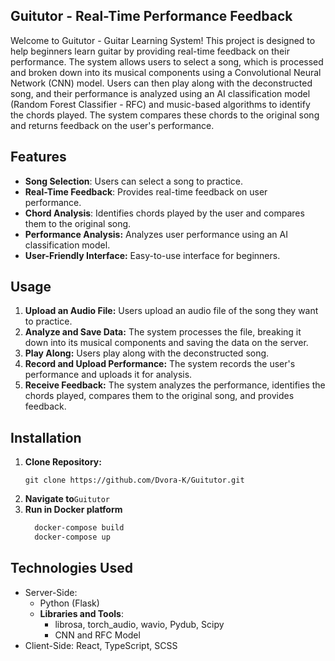 ## **Guitutor** - Real-Time Performance Feedback
Welcome to Guitutor - Guitar Learning System!
This project is designed to help beginners learn guitar by providing real-time feedback on their performance. The system allows users to select a song, which is processed and broken down into its musical components using a Convolutional Neural Network (CNN) model. Users can then play along with the deconstructed song, and their performance is analyzed using an AI classification model (Random Forest Classifier - RFC) and music-based algorithms to identify the chords played. The system compares these chords to the original song and returns feedback on the user's performance.

## Features
- **Song Selection**: Users can select a song to practice.
- **Real-Time Feedback**: Provides real-time feedback on user performance.
- **Chord Analysis**: Identifies chords played by the user and compares them to the original song.
- **Performance Analysis:** Analyzes user performance using an AI classification model.
- **User-Friendly Interface:** Easy-to-use interface for beginners.

## Usage

1. **Upload an Audio File:**
    Users upload an audio file of the song they want to practice.
2. **Analyze and Save Data:**
    The system processes the file, breaking it down into its musical components and saving the data on the server.
3. **Play Along:**
    Users play along with the deconstructed song.
4. **Record and Upload Performance:**
    The system records the user's performance and uploads it for analysis.
5. **Receive Feedback:**
    The system analyzes the performance, identifies the chords played, compares them to the original song, and provides feedback.

## Installation
1. **Clone Repository:**
     ```
     git clone https://github.com/Dvora-K/Guitutor.git
2. **Navigate to**`Guitutor`
3.  **Run in Docker platform**
    ```sh
      docker-compose build
      docker-compose up
    ```

## Technologies Used
- Server-Side:
   - Python (Flask) 
   - **Libraries and Tools**:
     - librosa, torch_audio, wavio, Pydub, Scipy
     - CNN and RFC Model
- Client-Side:
    React, TypeScript, SCSS
